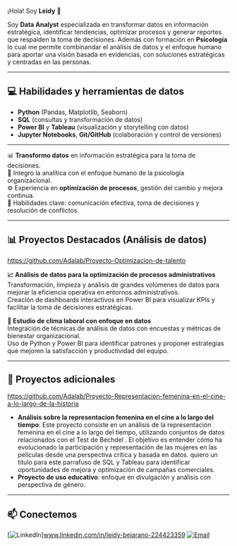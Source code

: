
¡Hola! Soy **Leidy** 👋

Soy **Data Analyst** especializada en transformar datos en información estratégica, identificar tendencias, optimizar procesos y generar reportes que respalden la toma de decisiones. 
Además con formación en **Psicología** lo cual me permite combinandar el análisis de datos y el enfoque humano  para aportar una visión basada en evidencias, con soluciones estratégicas y centradas en las personas.

---
## 💻 Habilidades y herramientas de datos
- **Python** (Pandas, Matplotlib, Seaborn)  
- **SQL** (consultas y transformación de datos)  
- **Power BI** y **Tableau** (visualización y storytelling con datos)  
- **Jupyter Notebooks**, **Git/GitHub** (colaboración y control de versiones)

---
📊 **Transformo datos** en información estratégica para la toma de decisiones.  
🧠 Integro la analítica con el enfoque humano de la psicología organizacional.  
⚙️ Experiencia en **optimización de procesos**, gestión del cambio y mejora continua.  
💬 Habilidades clave: comunicación efectiva, toma de decisiones y resolución de conflictos.  

---
## 📊 Proyectos Destacados (Análisis de datos)

https://github.com/Adalab/Proyecto-Optimizacion-de-talento

**📈 Análisis de datos para la optimización de procesos administrativos**  
Transformación, limpieza y análisis de grandes volúmenes de datos para mejorar la eficiencia operativa en entornos administrativos.  
Creación de dashboards interactivos en Power BI para visualizar KPIs y facilitar la toma de decisiones estratégicas.  

**💼 Estudio de clima laboral con enfoque en datos**  
Integración de técnicas de análisis de datos con encuestas y métricas de bienestar organizacional.  
Uso de Python y Power BI para identificar patrones y proponer estrategias que mejoren la satisfacción y productividad del equipo.  

---

## 🌱 Proyectos adicionales

https://github.com/Adalab/Proyecto-Representacion-femenina-en-el-cine-a-lo-largo-de-la-historia

- **Análisis sobre la representacion femenina en el cine a lo largo del tiempo**: Este proyecto consiste en un análisis de la representación femenina en el cine a lo largo del tiempo, utilizando conjuntos de datos relacionados con el Test de Bechdel . El objetivo es entender cómo ha evolucionado la participación y representación de las mujeres en las películas desde una perspectiva crítica y basada en datos. quiero un titulo para este parrafuso de SQL y Tableau para identificar oportunidades de mejora y optimización de campañas comerciales.  
- **Proyecto de uso educativo**: enfoque en divulgación y análisis con perspectiva de género. 

---


## 📫 Conectemos
[![LinkedIn](https://img.shields.io/badge/LinkedIn-Perfil-blue?style=for-the-badge&logo=linkedin)]www.linkedin.com/in/leidy-bejarano-224423359
[![Email](https://img.shields.io/badge/Email-Contacto-red?style=for-the-badge&logo=gmail)](lejobe72@gmail.com)

